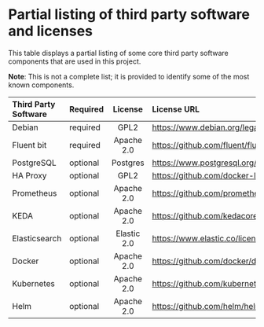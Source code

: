 # Partial listing of third party software and licenses

This table displays a partial listing of some core third party software components that are used in this project.

**Note**: This is not a complete list; it is provided to identify some of the most known components.

| Third Party Software | Required |   License   | License URL                                                   |
|:---------------------|----------|:-----------:|:--------------------------------------------------------------|
| Debian               | required |    GPL2     | https://www.debian.org/legal/licenses/gpl2                    |
| Fluent bit           | required | Apache 2.0  | https://github.com/fluent/fluent-bit/blob/master/LICENSE      |
| PostgreSQL           | optional |  Postgres   | https://www.postgresql.org/about/licence/                     |
| HA Proxy             | optional |    GPL2     | https://github.com/docker-library/haproxy/blob/master/LICENSE |
| Prometheus           | optional | Apache 2.0  | https://github.com/prometheus/prometheus/blob/main/LICENSE    |
| KEDA                 | optional | Apache 2.0  | https://github.com/kedacore/keda/blob/main/LICENSE            |
| Elasticsearch        | optional | Elastic 2.0 | https://www.elastic.co/licensing/elastic-license              |
| Docker               | optional | Apache 2.0  | https://github.com/docker/docker/blob/master/LICENSE          |
| Kubernetes           | optional | Apache 2.0  | https://github.com/kubernetes/kubernetes/blob/master/LICENSE  |
| Helm                 | optional | Apache 2.0  | https://github.com/helm/helm/blob/main/LICENSE                |
